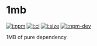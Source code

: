 # 1mb

[![i:npm]][l:npm]
[![i:ci]][l:ci]
[![i:size]][l:size]
[![i:npm-dev]][l:npm]

1MB of pure dependency

[i:npm]: https://img.shields.io/npm/v/1mb
[i:npm-dev]: https://img.shields.io/npm/v/1mb/dev
[l:npm]: https://npm.im/1mb
[i:ci]: https://img.shields.io/github/workflow/status/dr-js/1mb/ci-test
[l:ci]: https://github.com/dr-js/1mb/actions?query=workflow:ci-test
[i:size]: https://packagephobia.now.sh/badge?p=1mb
[l:size]: https://packagephobia.now.sh/result?p=1mb
